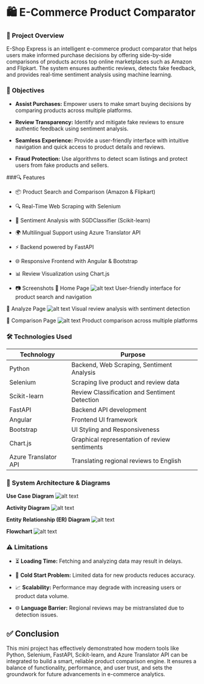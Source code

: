 # 🛍️ E-Commerce Product Comparator


### 📌 Project Overview
E-Shop Express is an intelligent e-commerce product comparator that helps users make informed purchase decisions by offering side-by-side comparisons of products across top online marketplaces such as Amazon and Flipkart. The system ensures authentic reviews, detects fake feedback, and provides real-time sentiment analysis using machine learning.

### 🎯 Objectives
- **Assist Purchases:** Empower users to make smart buying decisions by comparing products across multiple platforms.

- **Review Transparency:** Identify and mitigate fake reviews to ensure authentic feedback using sentiment analysis.

- **Seamless Experience:** Provide a user-friendly interface with intuitive navigation and quick access to product details and reviews.

- **Fraud Protection:** Use algorithms to detect scam listings and protect users from fake products and sellers.

###🔍 Features
- 📦 Product Search and Comparison (Amazon & Flipkart)

- 🔍 Real-Time Web Scraping with Selenium

- 🧠 Sentiment Analysis with SGDClassifier (Scikit-learn)

- 🌍 Multilingual Support using Azure Translator API

- ⚡ Backend powered by FastAPI

- 🌐 Responsive Frontend with Angular & Bootstrap

- 📊 Review Visualization using Chart.js



- 📷 Screenshots
🔹 Home Page
![alt text](image.png)
User-friendly interface for product search and navigation

🔹 Analyze Page
![alt text](image-1.png)
Visual review analysis with sentiment detection

🔹 Comparison Page
![alt text](image-2.png)
Product comparison across multiple platforms

### 🛠️ Technologies Used
| Technology           | Purpose                                           |
|----------------------|---------------------------------------------------|
| Python               | Backend, Web Scraping, Sentiment Analysis         |
| Selenium             | Scraping live product and review data             |
| Scikit-learn         | Review Classification and Sentiment Detection     |
| FastAPI              | Backend API development                           |
| Angular              | Frontend UI framework                             |
| Bootstrap            | UI Styling and Responsiveness                     |
| Chart.js             | Graphical representation of review sentiments     |
| Azure Translator API | Translating regional reviews to English           |


### 🔄 System Architecture & Diagrams
**Use Case Diagram**
![alt text](image-3.png)

**Activity Diagram**
![alt text](image-4.png)

**Entity Relationship (ER) Diagram**
![alt text](image-5.png)

**Flowchart**
![alt text](image-6.png)



### ⚠️ Limitations
- ⏳ **Loading Time:** Fetching and analyzing data may result in delays.

- 🧊 **Cold Start Problem:** Limited data for new products reduces accuracy.

- 📈 **Scalability:** Performance may degrade with increasing users or product data volume.

- 🌐 **Language Barrier:** Regional reviews may be mistranslated due to detection issues.


## ✅ Conclusion
This mini project has effectively demonstrated how modern tools like Python, Selenium, FastAPI, Scikit-learn, and Azure Translator API can be integrated to build a smart, reliable product comparison engine. It ensures a balance of functionality, performance, and user trust, and sets the groundwork for future advancements in e-commerce analytics.
